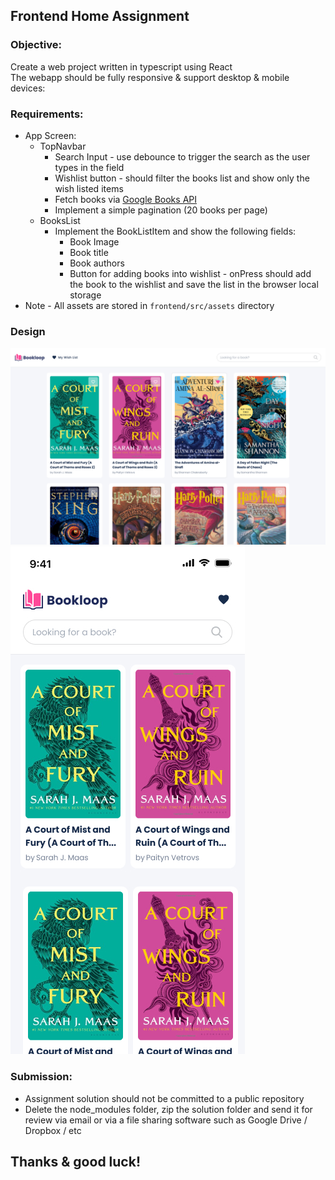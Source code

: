 ## Frontend Home Assignment

### Objective: 

Create a web project written in typescript using React \
The webapp should be fully responsive & support desktop & mobile devices:

### Requirements:

- App Screen: 
  - TopNavbar
      - Search Input - use debounce to trigger the search as the user types in the field
      - Wishlist button - should filter the books list and show only the wish listed items
      - Fetch books via [Google Books API](https://developers.google.com/books/docs/v1/using#WorkingVolumes)
      - Implement a simple pagination (20 books per page)
  - BooksList
      - Implement the  BookListItem and show the following fields:
          - Book Image
          - Book title
          - Book authors
          - Button for adding books into wishlist - onPress should add the book to the wishlist and save the list in the browser local storage
- Note - All assets are stored in `frontend/src/assets` directory

### Design

![Alt text](style-guide/booksList.jpg "Homepage Desktop")
![Alt text](style-guide/booksList-mobile.jpg "Homepage Mobile")

### Submission:
- Assignment solution should not be committed to a public repository
- Delete the node_modules folder, zip the solution folder and send it for review via email or via a file sharing software such as Google Drive / Dropbox / etc

## Thanks & good luck!
